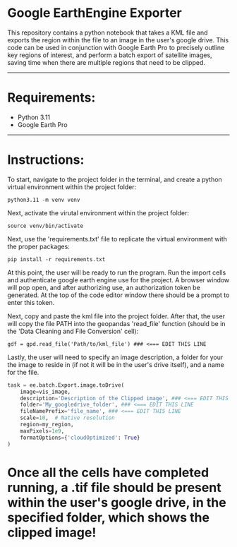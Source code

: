 # Google EarthEngine Exporter

This repository contains a python notebook that takes a KML file and exports the region within the file to an image in the user's google drive. This code can be used in conjunction with Google Earth Pro to precisely outline key regions of interest, and perform a batch export of satellite images, saving time when there are multiple regions that need to be clipped.

---
# Requirements:
- Python 3.11
- Google Earth Pro
---
# Instructions:
To start, navigate to the project folder in the terminal, and create a python virtual environment within the project folder:
```
python3.11 -m venv venv
```
Next, activate the virutal environment within the project folder:
```
source venv/bin/activate
```

Next, use the 'requirements.txt' file to replicate the virtual environment with the proper packages:
```
pip install -r requirements.txt
```
At this point, the user will be ready to run the program. Run the import cells and authenticate google earth engine use for the project. A browser window will pop open, and after authorizing use, an authorization token be generated. At the top of the code editor window there should be a prompt to enter this token.

Next, copy and paste the kml file into the project folder.
After that, the user will copy the file PATH into the geopandas 'read_file' function (should be in the 'Data Cleaning and File Conversion' cell):
```
gdf = gpd.read_file('Path/to/kml_file') ### <=== EDIT THIS LINE
```


Lastly, the user will need to specify an image description, a folder for your the image to reside in (if not it will be in the user's drive itself), and a name for the file.

```python
task = ee.batch.Export.image.toDrive(
    image=vis_image,
    description='Description of the Clipped image', ### <=== EDIT THIS LINE
    folder='My_googledrive_folder', ### <=== EDIT THIS LINE
    fileNamePrefix='file_name', ### <=== EDIT THIS LINE
    scale=10,  # Native resolution
    region=my_region,
    maxPixels=1e9,
    formatOptions={'cloudOptimized': True}
)
```
# Once all the cells have completed running, a .tif file should be present within the user's google drive, in the specified folder, which shows the clipped image!

